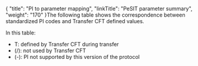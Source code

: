 {
    "title": "PI to parameter mapping",
    "linkTitle": "PeSIT parameter summary",
    "weight": "170"
}The following table shows the correspondence between
standardized PI codes and Transfer CFT defined values.

In this table:

-   T: defined by Transfer
    CFT during transfer
-   (/): not used by
    Transfer CFT
-   (-): PI not supported
    by this version of the protocol

